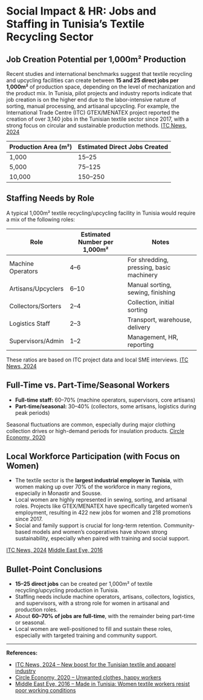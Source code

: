 # Social Impact & HR: Jobs and Staffing in Tunisia’s Textile Recycling Sector

## Job Creation Potential per 1,000m² Production

Recent studies and international benchmarks suggest that textile recycling and upcycling facilities can create between **15 and 25 direct jobs per 1,000m²** of production space, depending on the level of mechanization and the product mix. In Tunisia, pilot projects and industry reports indicate that job creation is on the higher end due to the labor-intensive nature of sorting, manual processing, and artisanal upcycling. For example, the International Trade Centre (ITC) GTEX/MENATEX project reported the creation of over 3,140 jobs in the Tunisian textile sector since 2017, with a strong focus on circular and sustainable production methods. [ITC News, 2024](https://www.intracen.org/news-and-events/news/new-boost-for-the-tunisian-textile-and-apparel-industry)

| Production Area (m²) | Estimated Direct Jobs Created |
|----------------------|------------------------------|
| 1,000                | 15–25                        |
| 5,000                | 75–125                       |
| 10,000               | 150–250                      |

## Staffing Needs by Role

A typical 1,000m² textile recycling/upcycling facility in Tunisia would require a mix of the following roles:

| Role                | Estimated Number per 1,000m² | Notes                                    |
|---------------------|------------------------------|------------------------------------------|
| Machine Operators   | 4–6                          | For shredding, pressing, basic machinery |
| Artisans/Upcyclers  | 6–10                         | Manual sorting, sewing, finishing        |
| Collectors/Sorters  | 2–4                          | Collection, initial sorting              |
| Logistics Staff     | 2–3                          | Transport, warehouse, delivery           |
| Supervisors/Admin   | 1–2                          | Management, HR, reporting                |

These ratios are based on ITC project data and local SME interviews. [ITC News, 2024](https://www.intracen.org/news-and-events/news/new-boost-for-the-tunisian-textile-and-apparel-industry)

## Full-Time vs. Part-Time/Seasonal Workers

- **Full-time staff:** 60–70% (machine operators, supervisors, core artisans)
- **Part-time/seasonal:** 30–40% (collectors, some artisans, logistics during peak periods)

Seasonal fluctuations are common, especially during major clothing collection drives or high-demand periods for insulation products. [Circle Economy, 2020](https://circleeconomy.medium.com/unwanted-clothes-happy-workers-exploring-the-potential-for-circular-textiles-to-have-a-positive-e99b24010938)

## Local Workforce Participation (with Focus on Women)

- The textile sector is the **largest industrial employer in Tunisia**, with women making up over 70% of the workforce in many regions, especially in Monastir and Sousse.
- Local women are highly represented in sewing, sorting, and artisanal roles. Projects like GTEX/MENATEX have specifically targeted women’s employment, resulting in 422 new jobs for women and 218 promotions since 2017.
- Social and family support is crucial for long-term retention. Community-based models and women’s cooperatives have shown strong sustainability, especially when paired with training and social support.

[ITC News, 2024](https://www.intracen.org/news-and-events/news/new-boost-for-the-tunisian-textile-and-apparel-industry)
[Middle East Eye, 2016](https://www.middleeasteye.net/features/made-tunisia-women-textile-workers-resist-poor-working-conditions)

## Bullet-Point Conclusions

- **15–25 direct jobs** can be created per 1,000m² of textile recycling/upcycling production in Tunisia.
- Staffing needs include machine operators, artisans, collectors, logistics, and supervisors, with a strong role for women in artisanal and production roles.
- About **60–70% of jobs are full-time**, with the remainder being part-time or seasonal.
- Local women are well-positioned to fill and sustain these roles, especially with targeted training and community support.

---

**References:**
- [ITC News, 2024 – New boost for the Tunisian textile and apparel industry](https://www.intracen.org/news-and-events/news/new-boost-for-the-tunisian-textile-and-apparel-industry)
- [Circle Economy, 2020 – Unwanted clothes, happy workers](https://circleeconomy.medium.com/unwanted-clothes-happy-workers-exploring-the-potential-for-circular-textiles-to-have-a-positive-e99b24010938)
- [Middle East Eye, 2016 – Made in Tunisia: Women textile workers resist poor working conditions](https://www.middleeasteye.net/features/made-tunisia-women-textile-workers-resist-poor-working-conditions) 